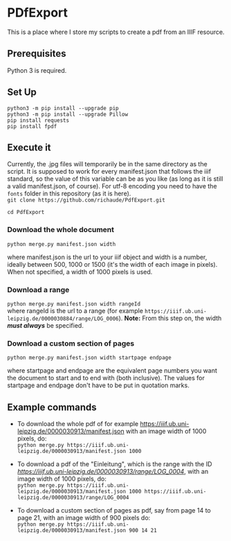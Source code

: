 # PDfExport
This is a place where I store my scripts to create a pdf from an IIIF resource.
## Prerequisites
Python 3 is required.
## Set Up
```python3 -m pip install --upgrade pip```  
```python3 -m pip install --upgrade Pillow```  
```pip install requests```  
```pip install fpdf```
## Execute it
Currently, the .jpg files will temporarily be in the same directory as the script. It is supposed to work for every manifest.json that follows the iiif standard, so the value of this variable can be as you like (as long as it is still a valid manifest.json, of course). For utf-8 encoding you need to have the ```fonts``` folder in this repository (as it is here).  
```git clone https://github.com/richaude/PdfExport.git```  

```cd PdfExport```  
### Download the whole document
```python merge.py manifest.json width```  

where manifest.json is the url to your iiif object and width is a number, ideally between 500, 1000 or 1500 (it's the width of each image in pixels). When not specified, a width of 1000 pixels is used.
### Download a range
```python merge.py manifest.json width rangeId```  
where rangeId is the url to a range (for example ```https://iiif.ub.uni-leipzig.de/0000030884/range/LOG_0006```). **Note:** From this step on, the width ***must always*** be specified.
### Download a custom section of pages  
```python merge.py manifest.json width startpage endpage```  

where startpage and endpage are the equivalent page numbers you want the document to start and to end with (both inclusive). The values for startpage and endpage don't have to be put in quotation marks.  
## Example commands
+ To download the whole pdf of for example https://iiif.ub.uni-leipzig.de/0000030913/manifest.json with an image width of 1000 pixels, do:  
```python merge.py https://iiif.ub.uni-leipzig.de/0000030913/manifest.json 1000```    

+ To download a pdf of the "Einleitung", which is the range with the ID *https://iiif.ub.uni-leipzig.de/0000030913/range/LOG_0004*, with an image width of 1000 pixels, do:  
```python merge.py https://iiif.ub.uni-leipzig.de/0000030913/manifest.json 1000 https://iiif.ub.uni-leipzig.de/0000030913/range/LOG_0004```  

+ To download a custom section of pages as pdf, say from page 14 to page 21, with an image width of 900 pixels do:  
```python merge.py https://iiif.ub.uni-leipzig.de/0000030913/manifest.json 900 14 21```
